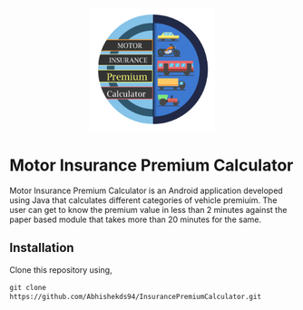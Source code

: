 <p align="center">
	<img src="https://github.com/Abhishekds94/InsurancePremiumCalculator/blob/master/app/src/main/res/drawable/applogo.png" width="220">
</p>

# Motor Insurance Premium Calculator

Motor Insurance Premium Calculator is an Android application developed using Java that calculates different categories of vehicle premiuim. The user can get to know the premium value in less than 2 minutes against the paper based module that takes more than 20 minutes for the same.

## Installation

Clone this repository using,

```
git clone https://github.com/Abhishekds94/InsurancePremiumCalculator.git
```
